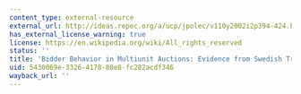 ```yaml
---
content_type: external-resource
external_url: http://ideas.repec.org/a/ucp/jpolec/v110y2002i2p394-424.html
has_external_license_warning: true
license: https://en.wikipedia.org/wiki/All_rights_reserved
status: ''
title: 'Bidder Behavior in Multiunit Auctions: Evidence from Swedish Treasury Auctions'
uid: 5430069e-3326-4178-80e8-fc282acdf346
wayback_url: ''
---
```

